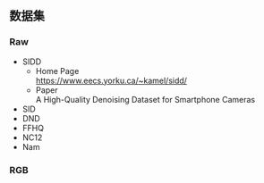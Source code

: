 ## 数据集
### Raw
- SIDD  
	- Home Page  
	  https://www.eecs.yorku.ca/~kamel/sidd/
	- Paper  
	  A High-Quality Denoising Dataset for Smartphone Cameras
- SID  
- DND 
- FFHQ   
- NC12  
- Nam    

### RGB
<!--stackedit_data:
eyJoaXN0b3J5IjpbLTI0ODc0MjQwMCwxMDI2OTg5NzBdfQ==
-->
